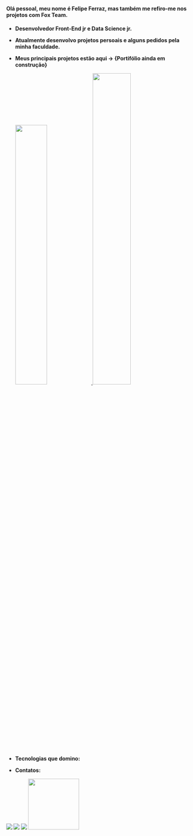 <h4>Olá pessoal, meu nome é Felipe Ferraz, mas também me refiro-me nos projetos com Fox Team.<h4/>

- Desenvolvedor Front-End jr e Data Science jr.

- Atualmente desenvolvo projetos persoais e alguns pedidos pela minha faculdade.
 
- Meus principais projetos estão aqui -> {Portifólio ainda em construção}
  
  <div>
      <a href="https://github.com/felipeferrazpublic">
      <img heigth="180px" width="42%" src="https://github-readme-stats.vercel.app/api?username=felipeferrazpublic&show_icons=true&theme=tokyonight"/>
      <img heigth="160px" width="46%" src="https://github-readme-stats.vercel.app/api/top-langs/?username=felipeferrazpublic&layout=compact&theme=tokyonight"/>
       <a/>
  <div/>

- Tecnologias que domino:
- Contatos:
<div>
 
  <img src="https://img.shields.io/badge/Gmail-D14836?style=for-the-badge&logo=gmail&logoColor=white"/> 
  <img src="https://img.shields.io/badge/LinkedIn-0077B5?style=for-the-badge&logo=linkedin&logoColor=white"/>
  <img src="https://img.shields.io/badge/Instagram-E4405F?style=for-the-badge&logo=instagram&logoColor=white"/>
  <a href="http://lattes.cnpq.br/3957067879799336"><img heigth="200px" width="135px" src="https://img.shields.io/badge/-Curr%C3%ADculo%20Lattes-blue"><a/>
<div/>
       
